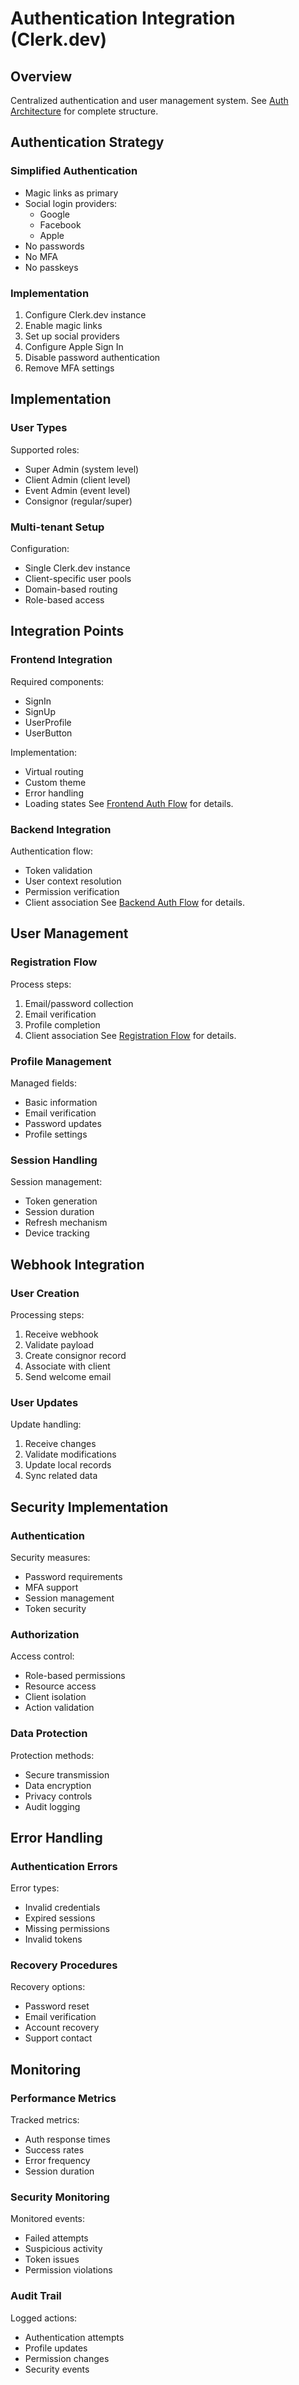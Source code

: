 # Authentication Integration (Clerk.dev)

## Overview
Centralized authentication and user management system. See [Auth Architecture](../../diagrams/architecture/auth-architecture.mmd) for complete structure.

## Authentication Strategy

### Simplified Authentication
- Magic links as primary
- Social login providers:
  - Google
  - Facebook
  - Apple
- No passwords
- No MFA
- No passkeys

### Implementation
1. Configure Clerk.dev instance
2. Enable magic links
3. Set up social providers
4. Configure Apple Sign In
5. Disable password authentication
6. Remove MFA settings

## Implementation

### User Types
Supported roles:
- Super Admin (system level)
- Client Admin (client level)
- Event Admin (event level)
- Consignor (regular/super)

### Multi-tenant Setup
Configuration:
- Single Clerk.dev instance
- Client-specific user pools
- Domain-based routing
- Role-based access

## Integration Points

### Frontend Integration
Required components:
- SignIn
- SignUp
- UserProfile
- UserButton

Implementation:
- Virtual routing
- Custom theme
- Error handling
- Loading states
See [Frontend Auth Flow](../../diagrams/flows/auth-flow.mmd) for details.

### Backend Integration
Authentication flow:
- Token validation
- User context resolution
- Permission verification
- Client association
See [Backend Auth Flow](../../diagrams/flows/auth-flow.mmd) for details.

## User Management

### Registration Flow
Process steps:
1. Email/password collection
2. Email verification
3. Profile completion
4. Client association
See [Registration Flow](../../diagrams/flows/auth-flow.mmd) for details.

### Profile Management
Managed fields:
- Basic information
- Email verification
- Password updates
- Profile settings

### Session Handling
Session management:
- Token generation
- Session duration
- Refresh mechanism
- Device tracking

## Webhook Integration

### User Creation
Processing steps:
1. Receive webhook
2. Validate payload
3. Create consignor record
4. Associate with client
5. Send welcome email

### User Updates
Update handling:
1. Receive changes
2. Validate modifications
3. Update local records
4. Sync related data

## Security Implementation

### Authentication
Security measures:
- Password requirements
- MFA support
- Session management
- Token security

### Authorization
Access control:
- Role-based permissions
- Resource access
- Client isolation
- Action validation

### Data Protection
Protection methods:
- Secure transmission
- Data encryption
- Privacy controls
- Audit logging

## Error Handling

### Authentication Errors
Error types:
- Invalid credentials
- Expired sessions
- Missing permissions
- Invalid tokens

### Recovery Procedures
Recovery options:
- Password reset
- Email verification
- Account recovery
- Support contact

## Monitoring

### Performance Metrics
Tracked metrics:
- Auth response times
- Success rates
- Error frequency
- Session duration

### Security Monitoring
Monitored events:
- Failed attempts
- Suspicious activity
- Token issues
- Permission violations

### Audit Trail
Logged actions:
- Authentication attempts
- Profile updates
- Permission changes
- Security events
